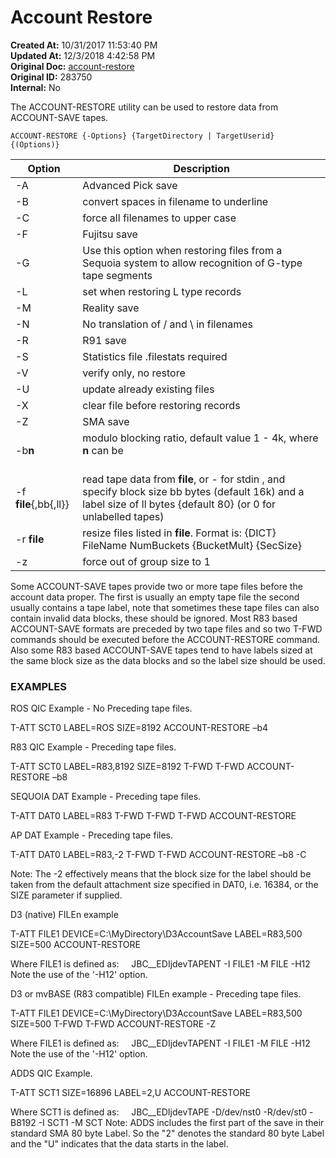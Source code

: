 # Account Restore

**Created At:** 10/31/2017 11:53:40 PM  
**Updated At:** 12/3/2018 4:42:58 PM  
**Original Doc:** [account-restore](https://docs.jbase.com/49275-restore/account-restore)  
**Original ID:** 283750  
**Internal:** No  


The ACCOUNT-RESTORE utility can be used to restore data from ACCOUNT-SAVE tapes.



```
ACCOUNT-RESTORE {-Options} {TargetDirectory | TargetUserid} {(Options)}
```


| Option<br> | Description<br> |
| --- | --- |
| -A<br> | Advanced Pick save<br> |
| -B<br> | convert spaces in filename to underline<br> |
| -C<br> | force all filenames to upper case<br> |
| -F<br> | Fujitsu save<br> |
| -G<br> | Use this option when restoring files from a Sequoia system to allow recognition of G-type tape segments<br> |
| -L<br> | set when restoring L type records<br> |
| -M<br> | Reality save<br> |
| -N<br> | No translation of / and \ in filenames<br> |
| -R<br> | R91 save<br> |
| -S<br> | Statistics file .filestats required<br> |
| -V<br> | verify only, no restore<br> |
| -U<br> | update already existing files<br> |
| -X<br> | clear file before restoring records<br> |
| -Z<br> | SMA save<br> |
| -b**n**<br> | modulo blocking ratio, default value 1 - 4k, where **n** can be<br><br>| **8**<br> | source machine used half k frames<br> |<br>| **4**<br> | source machine used 1k frames<br> |<br>| **2**<br> | source machine used 2k frames<br> |<br><br> |
| -f **file**{,bb{,ll}}<br> | read tape data from **file**, or - for stdin , and specify block size bb bytes (default 16k) and a label size of ll bytes {default 80} (or 0 for unlabelled tapes)<br> |
| -r **file**<br> | resize files listed in **file**. Format is: {DICT} FileName NumBuckets {BucketMult} {SecSize}<br> |
| -z<br> | force out of group size to 1<br> |


Some ACCOUNT-SAVE tapes provide two or more tape files before the account data proper. The first is usually an empty tape file the second usually contains a tape label, note that sometimes these tape files can also contain invalid data blocks, these should be ignored. Most R83 based ACCOUNT-SAVE formats are preceded by two tape files and so two T-FWD commands should be executed before the ACCOUNT-RESTORE command. Also some R83 based ACCOUNT-SAVE tapes tend to have labels sized at the same block size as the data blocks and so the label size should be used.



### EXAMPLES

ROS QIC Example - No Preceding tape files.

T-ATT SCT0 LABEL=ROS SIZE=8192
ACCOUNT-RESTORE –b4



R83 QIC Example - Preceding tape files.

T-ATT SCT0 LABEL=R83,8192 SIZE=8192
T-FWD
T-FWD
ACCOUNT-RESTORE –b8



SEQUOIA DAT Example - Preceding tape files.

T-ATT DAT0 LABEL=R83
T-FWD
T-FWD
T-FWD
ACCOUNT-RESTORE



AP DAT Example - Preceding tape files.

T-ATT DAT0 LABEL=R83,-2
T-FWD
T-FWD
ACCOUNT-RESTORE –b8 -C

Note: The -2 effectively means that the block size for the label should be taken from the default attachment size specified in DAT0, i.e. 16384, or the SIZE parameter if supplied.



D3 (native) FILEn example



T-ATT FILE1 DEVICE=C:\MyDirectory\D3AccountSave LABEL=R83,500 SIZE=500
ACCOUNT-RESTORE



Where FILE1 is defined as:
    JBC\_\_EDIjdevTAPENT -I FILE1 -M FILE -H12
Note the use of the '-H12' option.



D3 or mvBASE (R83 compatible) FILEn example - Preceding tape files.



T-ATT FILE1 DEVICE=C:\MyDirectory\D3AccountSave LABEL=R83,500 SIZE=500
T-FWD
T-FWD
ACCOUNT-RESTORE -Z



Where FILE1 is defined as:
    JBC\_\_EDIjdevTAPENT -I FILE1 -M FILE -H12
Note the use of the '-H12' option.



ADDS QIC Example.



T-ATT SCT1 SIZE=16896 LABEL=2,U
ACCOUNT-RESTORE



Where SCT1 is defined as:
    JBC\_\_EDIjdevTAPE -D/dev/nst0 -R/dev/st0 -B8192 -I SCT1 -M SCT
Note: ADDS includes the first part of the save in their standard
SMA 80 byte Label. So the "2" denotes the standard 80 byte Label and
the "U" indicates that the data starts in the label.

